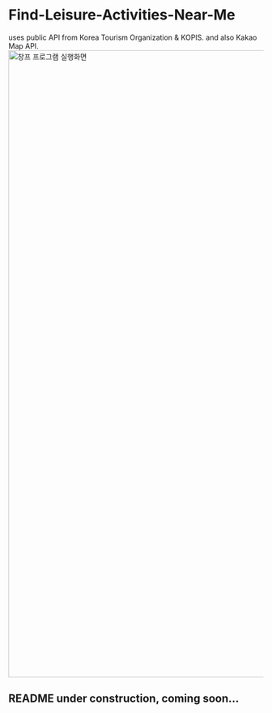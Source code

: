 # Find-Leisure-Activities-Near-Me
uses public API from Korea Tourism Organization &amp; KOPIS. and also Kakao Map API.
<img width="1237" alt="창프 프로그램 실행화면" src="https://github.com/Suchacoolguy/Find-Leisure-Activities-Near-Me/assets/75939688/6a3ead69-0a9c-4e44-8840-4aed062e703d">



## README under construction, coming soon...

